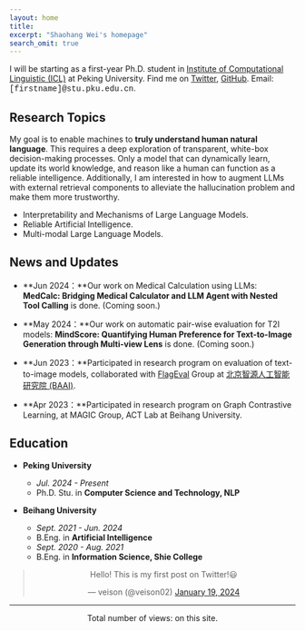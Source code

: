 ```yaml
---
layout: home
title: 
excerpt: "Shaohang Wei's homepage"
search_omit: true
---
```


<!-- I am a senior student in Artificial Intelligence at **Beihang University**. Starting from the fall of 2024, I will officially enroll as a Ph.D. student in [Institute of Computational Linguistic (ICL)](https://icl.pku.edu.cn) at **Peking University**.  -->

I will be starting as a first-year Ph.D. student in [Institute of Computational Linguistic (ICL)](https://icl.pku.edu.cn) at Peking University.
Find me on [Twitter](https://twitter.com/veison02), [GitHub](https://github.com/sylvain-wei).
Email: <span style="font-family: 'Courier New', Courier, monospace;">[firstname]@stu.pku.edu.cn</span>.
<!-- I will continue to update my blogs on the web with my technical insights and personal reflections. Your support and attention are greatly appreciated! If you are interested in any aspect of me, please feel free to reach out to me via **email** - *weish@buaa.edu.cn* or **WeChat** - *sylvain4ai*.  -->

## Research Topics

<!-- *<font color='blue'>[Highlight]</font> I am actively looking for a research internship opportunity in NLP/LLM from Mar to Aug 2024. Please contact me if you have any leads!* -->
My goal is to enable machines to **truly understand human natural language**. This requires a deep exploration of transparent, white-box decision-making processes. Only a model that can dynamically learn, update its world knowledge, and reason like a human can function as a reliable intelligence. Additionally, I am interested in how to augment LLMs with external retrieval components to alleviate the hallucination problem and make them more trustworthy.

- Interpretability and Mechanisms of Large Language Models.
- Reliable Artificial Intelligence.
- Multi-modal Large Language Models.

## News and Updates

- **Jun 2024：**Our work on Medical Calculation using LLMs: **MedCalc: Bridging Medical Calculator and LLM Agent with Nested Tool Calling** is done. (Coming soon.)

- **May 2024：**Our work on automatic pair-wise evaluation for T2I models: **MindScore: Quantifying Human Preference for Text-to-Image Generation through Multi-view Lens** is done. (Coming soon.)

- **Jun 2023：**Participated in research program on evaluation of text-to-image models, collaborated with [FlagEval](https://github.com/FlagOpen/FlagEval) Group at [北京智源人工智能研究院 (BAAI)](https://www.baai.ac.cn/).


- **Apr 2023：**Participated in research program on Graph Contrastive Learning, at MAGIC Group, ACT Lab at Beihang University.

## Education

- **Peking University**
  - *Jul. 2024 - Present* 
  - Ph.D. Stu. in **Computer Science and Technology, NLP**

- **Beihang University**
  - *Sept. 2021 - Jun. 2024* 
  - B.Eng. in **Artificial Intelligence**
  - *Sept. 2020 - Aug. 2021* 
  - B.Eng. in **Information Science, Shie College**

<div style="text-align: center;">
<blockquote class="twitter-tweet"><p lang="en" dir="ltr">Hello! This is my first post on Twitter!😃</p>&mdash; veison (@veison02) <a href="https://twitter.com/veison02/status/1748184433642164650?ref_src=twsrc%5Etfw">January 19, 2024</a></blockquote>
<script async src="https://platform.twitter.com/widgets.js" charset="utf-8"></script>
</div>

------

<div style="text-align: center;">
  <script async src="//busuanzi.ibruce.info/busuanzi/2.3/busuanzi.pure.mini.js"></script>
  <span id="busuanzi_container_site_pv">Total number of views:<font color='blue'> <span id="busuanzi_value_site_pv"></span> </font> on this site.</span>
</div>